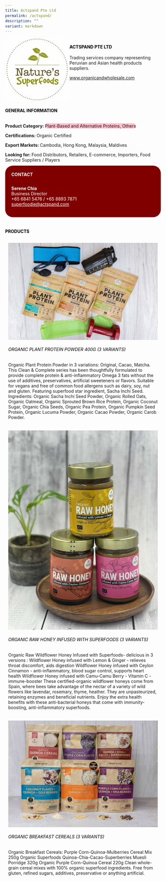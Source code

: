 ```yaml
---
title: Actspand Pte Ltd
permalink: /actspand/
description: ""
variant: markdown
---
```

<div class="flex-paragraph">
	<div style="display: flex; flex-wrap: wrap;" class="flex-container">
		<div style="flex: 1 1 40%; display: block;" class="card sgds">
			<img src="/images/actspand_logo.jpg">
		</div>
		<div style="flex: 1 1 58%; display: block; margin-left: 3px" class="card-sgds">
			<h4 style="text-transform: uppercase; color: black;"><b>Actspand Pte Ltd</b></h4>
			<p>Trading services company representing Peruvian and Asian health products suppliers.</p>
			<p><a target="_blank" href="https://www.organicandwholesale.com">www.organicandwholesale.com</a></p>
		</div>
	</div>
</div>

<h4 style="text-transform: uppercase; color: black;">
	<b>General Information</b>
</h4>
<div style="display: flex; flex-wrap: wrap;" class="flex-container">
	<div style="flex: 1 1 65%; display: block; align-self: stretch" class="card sgds">
		<div class="flex-paragraph">
			<p>
				<b>Product Category: </b>
				<span style="background-color: pink; border-radius: 10px;">Plant-Based and Alternative Proteins, Others</span>
			</p>
			<p>
				<b>Certifications: </b>Organic Certified
			</p>
			<p>
				<b>Export Markets: </b>Cambodia, Hong Kong, Malaysia, Maldives
			</p>
			<p style="margin-bottom: 10px;">
				<b>Looking for: </b>Food Distributors, Retailers, E-commerce, Importers, Food Service Suppliers / Players
			</p>
		</div>
	</div>
	<div style="flex: 1 1 35%; padding: 10px; display: block; background-color: maroon; border-radius: 25px; align-self: center;" class="card sgds">
		<h4 style="color: white; margin-top: 10px; margin-left: 10px;">CONTACT</h4>
		<div class="flex-paragraph">
			<p style="padding: 10px; color: white;">
				<b>Serene Chia</b>
				<br>Business Director<br>+65 6841 5476 / +65 8893 7871<br>
				<a style="color: white;" href="mailto:superfoodie@actspand.com">superfoodie@actspand.com</a>
			</p>
		</div>
	</div>
</div>
<br>
<h4 style="text-transform: uppercase; color: black;">
	<b>Products</b>
</h4>
<div style="display: flex; flex-wrap: wrap;">
	<div style="flex: 1 1 47%; margin: 10px; display: block;" class="card sgds">
		<div style="display: block;" class="flex-image">
			<img src="/images/actspand_product1.jpg">
		</div>
		<div class="flex-paragraph">
			<h6 style="text-transform: uppercase; color: black;">Organic Plant Protein Powder 400g (3 variants)</h6>
			<p>Organic Plant Protein Powder in 3 variations: Original, Cacao, Matcha. This Clean &amp; Complete series has been thoughtfully formulated to provide complete protein &amp; anti-inflammatory Omega 3 fats without the use of additives, preservatives, artificial sweeteners or flavors. Suitable for vegans and free of common food allergens such as dairy, soy, nut and gluten. Featuring superfood star ingredient, Sacha Inchi Seed. Ingredients: Organic Sacha Inchi Seed Powder, Organic Rolled Oats, Organic Oatmeal, Organic Sprouted Brown Rice Protein, Organic Coconut Sugar, Organic Chia Seeds, Organic Pea Protein, Organic Pumpkin Seed Protein, Organic Lucuma Powder, Organic Cacao Powder, Organic Carob Powder.</p>
		</div>
	</div>
	<div style="flex: 1 1 47%; margin: 10px; display: block;" class="card sgds">
		<div style="display: block;" class="flex-image">
			<img src="/images/actspand_product2.jpeg">
		</div>
		<div class="flex-paragraph">
			<h6 style="text-transform: uppercase; color: black;">Organic Raw Honey Infused With Superfoods (3 variants)</h6>
			<p>Organic Raw Wildflower Honey Infused with Superfoods- delicious in 3 versions : Wildflower Honey infused with Lemon &amp; Ginger - relieves throat discomfort, aids digestion Wildflower Honey infused with Ceylon Cinnamon - anti-inflammatory, blood sugar control, supports heart health Wildflower Honey infused with Camu-Camu Berry - Vitamin C - immune-booster These certified-organic wildflower honeys come from Spain, where bees take advantage of the nectar of a variety of wild flowers like lavendar, rosemary, thyme, heather. They are unpasteurized, retaining enzymes and beneficial nutrients. Enjoy the extra health benefits with these anti-bacterial honeys that come with immunity-boosting, anti-inflammatory superfoods.</p>
		</div>
	</div>
	<div style="flex: 1 1 47%; margin: 10px; display: block;" class="card sgds">
		<div style="display: block;" class="flex-image">
			<img src="/images/actspand_product3.jpg">
		</div>
		<div class="flex-paragraph">
			<h6 style="text-transform: uppercase; color: black;">Organic Breakfast Cereals (3 variants)</h6>
			<p>Organic Breakfast Cereals: Purple Corn-Quinoa-Mulberries Cereal Mix 250g Organic Superfoods Quinoa-Chia-Cacao-Superberries Muesli Porridge 320g Organic Purple Corn-Quinoa Cereal 220g Clean whole-grain cereal mixes with 100% organic superfood ingredients. Free from gluten, refined sugars, additives, preservative or anything artificial.</p>
		</div>
	</div>
</div>